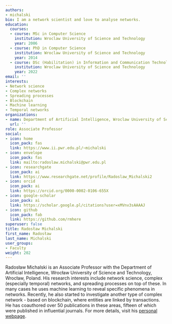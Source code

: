 ```yaml
---
authors:
- michalski
bio: I am a network scientist and love to analyse networks.
education:
  courses:
  - course: MSc in Computer Science
    institution: Wroclaw University of Science and Technology
    year: 2006
  - course: PhD in Computer Science
    institution: Wroclaw University of Science and Technology
    year: 2014
  - course: DSc (Habilitation) in Information and Communication Technology
    institution: Wroclaw University of Science and Technology
    year: 2022
email: ''
interests:
- Network science
- Complex networks
- Spreading processes
- Blockchain
- Machine learning
- Temporal networks
organizations:
- name: Department of Artificial Intelligence, Wroclaw University of Science and Technology
  url: ''
role: Associate Professor
social:
- icon: home
  icon_pack: fas
  link: https://www.ii.pwr.edu.pl/~michalski
- icon: envelope
  icon_pack: fas
  link: mailto:radoslaw.michalski@pwr.edu.pl
- icon: researchgate
  icon_pack: ai
  link: https://www.researchgate.net/profile/Radoslaw_Michalski2
- icon: orcid
  icon_pack: ai
  link: https://orcid.org/0000-0002-0106-655X
- icon: google-scholar
  icon_pack: ai
  link: https://scholar.google.pl/citations?user=xMVnv3sAAAAJ
- icon: github
  icon_pack: fab
  link: https://github.com/rmhere
superuser: false
title: Radosław Michalski
first_name: Radosław
last_name: Michalski
user_groups:
- Faculty
weight: 202
---
```

Radosław Michalski is an Associate Professor with the Department of Artificial Intelligence, Wrocław University of Science and Technology, Wrocław, Poland. His research interests include network science, complex (especially temporal) networks, and spreading processes on top of these. In many cases he uses machine learning to reveal specific phenomena in networks. Recently, he also started to investigate another type of complex network - based on blockchain, where entities are linked by transactions. He has coauthored over 50 publications in these areas, fifteen of which were published in influential journals. For more details, visit his [personal webpage](https://www.ii.pwr.edu.pl/~michalski).
